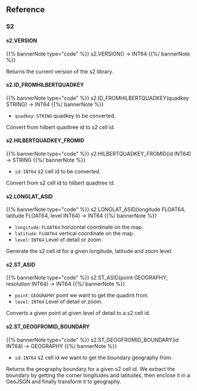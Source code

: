 ## Reference

### S2

#### s2.VERSION

{{% bannerNote type="code" %}}
s2.VERSION() -> INT64
{{%/ bannerNote %}}

Returns the current version of the s2 library.

#### s2.ID_FROMHILBERTQUADKEY

{{% bannerNote type="code" %}}
s2.ID_FROMHILBERTQUADKEY(quadkey STRING) -> INT64
{{%/ bannerNote %}}

* `quadkey`: `STRING` quadkey to be converted.

Convert from hilbert quadtree id to s2 cell id.

#### s2.HILBERTQUADKEY_FROMID

{{% bannerNote type="code" %}}
s2.HILBERTQUADKEY_FROMID(id INT64) -> STRING
{{%/ bannerNote %}}

* `id`: `INT64` s2 cell id to be converted.

Convert from s2 cell id to hilbert quadtree id.

#### s2.LONGLAT_ASID

{{% bannerNote type="code" %}}
s2.LONGLAT_ASID(longitude FLOAT64, latitude FLOAT64, level INT64) -> INT64
{{%/ bannerNote %}}

* `longitude`: `FLOAT64` horizontal coordinate on the map.
* `latitude`: `FLOAT64` vertical coordinate on the map.
* `level`: `INT64` Level of detail or zoom.

Generate the s2 cell id for a given longitude, latitude and zoom level.

#### s2.ST_ASID

{{% bannerNote type="code" %}}
s2.ST_ASID(point GEOGRAPHY, resolution INT64) -> INT64
{{%/ bannerNote %}}

* `point`: `GEOGRAPHY` point we want to get the quadint from.
* `level`: `INT64` Level of detail or zoom.

Converts a given point at given level of detail to a s2 cell id.

#### s2.ST_GEOGFROMID_BOUNDARY

{{% bannerNote type="code" %}}
s2.ST_GEOGFROMID_BOUNDARY(id INT64) -> GEOGRAPHY
{{%/ bannerNote %}}

* `id`: `INT64` s2 cell id we want to get the boundary geography from.

Returns the geography boundary for a given s2 cell id. We extract the boundary by getting the corner longitudes and latitudes, then enclose it in a GeoJSON and finally transform it to geography.